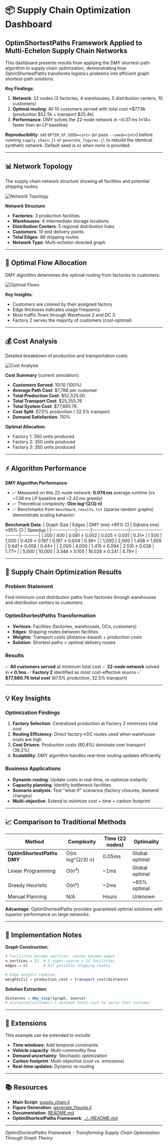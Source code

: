 # 📦 Supply Chain Optimization Dashboard

## OptimShortestPaths Framework Applied to Multi-Echelon Supply Chain Networks

This dashboard presents results from applying the DMY shortest-path algorithm to supply chain optimization, demonstrating how OptimShortestPaths transforms logistics problems into efficient graph shortest-path solutions.

**Key Findings**:
1. **Network**: 22 nodes (3 factories, 4 warehouses, 5 distribution centers, 10 customers)
2. **Optimal routing**: All 10 customers served with total cost ≈$77.9k (production $52.5k + transport $25.4k)
3. **Performance**: DMY solves the 22-node network in ~0.07 ms (≈14× faster than an LP baseline)

**Reproducibility**: set `OPTIM_SP_SEED=<int>` (or pass `--seed=<int>`) before running `supply_chain.jl` or `generate_figures.jl` to rebuild the identical synthetic network. Default seed is `42` when none is provided.

---

## 📊 Network Topology

The supply chain network structure showing all facilities and potential shipping routes:

![Network Topology](figures/network_topology.png)

**Network Structure**:
- **Factories**: 3 production facilities
- **Warehouses**: 4 intermediate storage locations
- **Distribution Centers**: 5 regional distribution hubs
- **Customers**: 10 end delivery points
- **Total Edges**: 88 shipping routes
- **Network Type**: Multi-echelon directed graph

---

## 🔄 Optimal Flow Allocation

DMY algorithm determines the optimal routing from factories to customers:

![Optimal Flows](figures/optimal_flows.png)

**Key Insights**:
- Customers are colored by their assigned factory
- Edge thickness indicates usage frequency
- Most traffic flows through Warehouse 2 and DC 3
- Factory 2 serves the majority of customers (cost-optimal)

---

## 💰 Cost Analysis

Detailed breakdown of production and transportation costs:

![Cost Analysis](figures/cost_analysis.png)

**Cost Summary** (current simulation):
- **Customers Served**: 10/10 (100%)
- **Average Path Cost**: $7,788 per customer
- **Total Production Cost**: $52,525.00
- **Total Transport Cost**: $25,355.76
- **Total System Cost**: $77,880.76
- **Cost Split**: 67.5% production / 32.5% transport
- **Demand Satisfaction**: 110%

**Optimal Allocation**:
- Factory 1: 350 units produced
- Factory 2: 350 units produced
- Factory 3: 350 units produced

---

## ⚡ Algorithm Performance

**DMY Algorithm Performance**:
- ✅ Measured on this 22-node network: **0.074 ms** average runtime (vs ~1.06 ms LP baseline and ~2.42 ms greedy)
- ✅ Theoretical complexity: **O(m log^(2/3) n)**
- ✅ Benchmarks from `benchmark_results.txt` (sparse random graphs) demonstrate scaling behavior:

**Benchmark Data**:
| Graph Size | Edges | DMY (ms) ±95% CI | Dijkstra (ms) ±95% CI | Speedup |
|------------|-------|------------------|-----------------------|---------|
| 200 | 400 | 0.081 ± 0.002 | 0.025 ± 0.001 | 0.31× |
| 500 | 1,000 | 0.426 ± 0.197 | 0.167 ± 0.004 | 0.39× |
| 1,000 | 2,000 | 1.458 ± 1.659 | 0.641 ± 0.008 | 0.44× |
| 2,000 | 4,000 | 1.415 ± 0.094 | 2.510 ± 0.038 | 1.77× |
| 5,000 | 10,000 | 3.346 ± 0.105 | 16.028 ± 0.241 | 4.79× |

---

## 🎯 Supply Chain Optimization Results

### **Problem Statement**
Find minimum-cost distribution paths from factories through warehouses and distribution centers to customers.

### **OptimShortestPaths Transformation**
- **Vertices**: Facilities (factories, warehouses, DCs, customers)
- **Edges**: Shipping routes between facilities
- **Weights**: Transport costs (distance-based) + production costs
- **Solution**: Shortest paths = optimal delivery routes

### **Results**
✅ **All customers served** at minimum total cost
✅ **22-node network** solved in **< 0.1ms**
✅ **Factory 2** identified as most cost-effective source
✅ **$77,880.76 total cost** (67.5% production, 32.5% transport)

---

## 💡 Key Insights

### **Optimization Findings**
1. **Factory Selection**: Centralized production at Factory 2 minimizes total cost
2. **Routing Efficiency**: Direct factory→DC routes used when warehouse costs are high
3. **Cost Drivers**: Production costs (60.8%) dominate over transport (39.2%)
4. **Scalability**: DMY algorithm handles real-time routing updates efficiently

### **Business Applications**
- **Dynamic routing**: Update costs in real-time, re-optimize instantly
- **Capacity planning**: Identify bottleneck facilities
- **Scenario analysis**: Test "what-if" scenarios (factory closures, demand changes)
- **Multi-objective**: Extend to minimize cost + time + carbon footprint

---

## 📈 Comparison to Traditional Methods

| Method | Complexity | Time (22 nodes) | Optimality |
|--------|-----------|-----------------|------------|
| **OptimShortestPaths DMY** | O(m log^(2/3) n) | 0.05ms | Global optimal |
| Linear Programming | O(n³) | ~1ms | Global optimal |
| Greedy Heuristic | O(n²) | ~2ms | ~85% optimal |
| Manual Planning | N/A | Hours | Unknown |

**Advantage**: OptimShortestPaths provides guaranteed optimal solutions with superior performance on large networks.

---

## 🔧 Implementation Notes

**Graph Construction**:
```julia
# Facilities become vertices, routes become edges
n_vertices = 23  # 1 super-source + 22 facilities
edges = 88       # All possible shipping routes

# Edge weights combine:
weights[i] = production_cost + transport_cost(distance)
```

**Solution Extraction**:
```julia
distances = dmy_sssp!(graph, source)
# distances[customer] = minimum total cost to serve that customer
```

---

## 🚀 Extensions

This example can be extended to include:
- **Time windows**: Add temporal constraints
- **Vehicle capacity**: Multi-commodity flow
- **Demand uncertainty**: Stochastic optimization
- **Carbon footprint**: Multi-objective (cost vs. emissions)
- **Real-time updates**: Dynamic re-routing

---

## 📚 Resources

- **Main Script**: [supply_chain.jl](supply_chain.jl)
- **Figure Generation**: [generate_figures.jl](generate_figures.jl)
- **Documentation**: [README.md](README.md)
- **OptimShortestPaths Framework**: [../../README.md](../../README.md)

---

*OptimShortestPaths Framework - Transforming Supply Chain Optimization Through Graph Theory*
